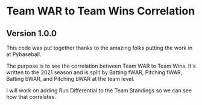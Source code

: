 # Team WAR to Team Wins Correlation
## Version 1.0.0
This code was put together thanks to the amazing folks putting the work in at Pybaseball.

The purpose is to see the correlation between Team WAR to Team Wins. It's written to the 2021 season and is split by 
Batting fWAR, Pitching fWAR, Batting bWAR, and Pitching bWAR at the team level.

I will work on adding Run Differential to the Team Standings so we can see how that correlates.
